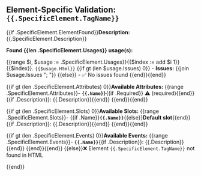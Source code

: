 ## Element-Specific Validation: `{{.SpecificElement.TagName}}`

{{if .SpecificElement.ElementFound}}**Description:** {{.SpecificElement.Description}}

**Found {{len .SpecificElement.Usages}} usage(s):**

{{range $i, $usage := .SpecificElement.Usages}}{{$index := add $i 1}}{{$index}}. `{{$usage.Html}}`
{{if gt (len $usage.Issues) 0}}   - **Issues:** {{join $usage.Issues "; "}}
{{else}}   - ✅ No issues found
{{end}}{{end}}

{{if gt (len .SpecificElement.Attributes) 0}}**Available Attributes:**
{{range .SpecificElement.Attributes}}- **`{{.Name}}`**{{if .Required}} ⚠️ (required){{end}}{{if .Description}}: {{.Description}}{{end}}
{{end}}{{end}}

{{if gt (len .SpecificElement.Slots) 0}}**Available Slots:**
{{range .SpecificElement.Slots}}- {{if .Name}}**`{{.Name}}`**{{else}}**Default slot**{{end}}{{if .Description}}: {{.Description}}{{end}}
{{end}}{{end}}

{{if gt (len .SpecificElement.Events) 0}}**Available Events:**
{{range .SpecificElement.Events}}- **`{{.Name}}`**{{if .Description}}: {{.Description}}{{end}}
{{end}}{{end}}
{{else}}❌ Element `{{.SpecificElement.TagName}}` not found in HTML

{{end}}